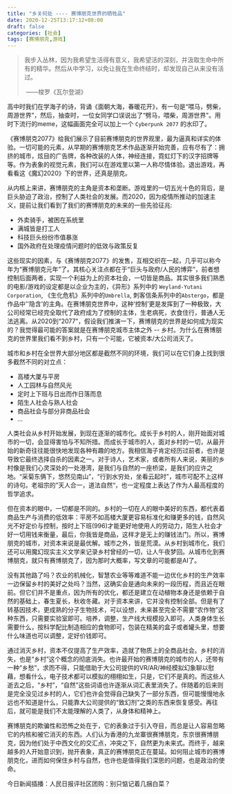 ```yaml
---
title: "乡关何处 ---- 赛博朋克世界的牺牲品"
date: 2020-12-25T13:17:12+08:00
draft: false
categories: [社会]
tags: [赛博朋克,游戏]
---
```



> 我步入丛林，因为我希望生活得有意义，我希望活的深刻，并汲取生命中所有的精华。然后从中学习，以免让我在生命终结时，却发现自己从来没有活过。
>
> ​                    ——梭罗《瓦尔登湖》

高中时我们在学海子的诗，背诵《面朝大海，春暖花开》，有一句是“喂马，劈柴，周游世界”，然后，抽查时，一位女同学口误说出了“劈马，喂柴，周游世界"。用时下流行的meme，这幅画面完全可以加上一个 `Cyberpunk 2077` 的水印了。

《赛博朋克2077》给我们展示了目前赛博朋克的世界观里，最为逼真和详实的体验。一切可能的元素，从早期的赛博朋克艺术作品逐渐开始完善，应有尽有了：拥挤的城市，炫目的广告牌，各种改装的人体，神经连接，霓虹灯下的汉字招牌等等。作为表象的视觉元素，我们可以在游戏里以第一人称尽情体验。退出游戏，再看看这《魔幻2020》下的世界，还真是朋克。

从内核上来讲，赛博朋克的主角是资本和垄断。游戏里的一切五光十色的背后，是巨头胁迫了政治，控制了人类社会的发展。而2020，因为疫情所推动的加速主义，提前让我们看到了我们的赛博朋克的未来的一些先验征兆:

* 外卖骑手，被困在系统里
* 满城皆是打工人
* 科技巨头纷纷市值暴涨
* 国外政府在处理疫情问题时的低效与政策反复

这些现实的因素，与《赛博朋克2077》的发售，互相交织在一起，几乎可以称今年为“赛博朋克元年”了。其核心关注点都在于“巨头与政府/人民的博弈”，前者想控制后面两者，实现一个利益为上的资本社会，一切皆是商品。其实很多我们熟悉的电影/游戏的设定都是以企业为主的，《异形》系列中的 `Weyland-Yutani Corporation`, 《生化危机》系列中的`Umbrella`, 刺客信条系列中的`Abstergo`，都是作品中''隐含'的主角。在赛博朋克世界中，这种‘控制’更是发挥到了一种极致，大公司经常已经完全取代了政府成为了控制的主体，生老病死，衣食住行，普通人无法逃离。从2020到“2077”，假设我们推演一下，赛博朋克的世界是如何成为现实的？我觉得最可能的答案就是在赛博朋克城市主体之外 -- 乡村。为什么在赛博朋克的世界里我们看不到乡村，只有一个可能，它被资本/大公司消灭了。

城市和乡村在全世界大部分地区都是截然不同的环境，我们可以在它们身上找到很多截然不同的对立点：

* 高楼大厦与平房
* 人工园林与自然风光
* 定时上下班与日出而作日落而息
* 陌生人社会与熟人社会
* 商品社会与部分非商品社会
* ...

人类社会从乡村开始发展，到现在逐渐的城市化。成长于乡村的人，刚开始面对城市的一切，会显得害怕与不知所措。而成长于城市的人，面对乡村的一切，从最开始的新奇往往能很快地发现各种有趣的地方。我相信海子肯定经历过前者，也许是导致它最终选择自杀的因素之一。对于诗人，艺术家，或者所有人来说，美丽的乡村像是我们心灵深处的一处港湾，是我们与自然的一座桥梁，是我们的应许之地。“采菊东俩下，悠然见南山”，“行到水穷处，坐看云起时”，城市可配不上这样的诗句。老祖宗的”天人合一，道法自然“，也一定程度上表达了作为人最高程度的哲学追求。

但在资本的眼中，一切都是不同的。乡村的一切在人的眼中美好的东西，都代表着商品生产与消费的低效率：平房不如高楼大厦更容易标准化和赚更多的钱，自然风光不好定价与控制，按时上下班(996)才能更好地使用人的劳动力，陌生人社会才好一切用钱来衡量，最后，你我皆是商品，这样才是无上的赚钱法门。所以，赛博朋克的城市，对资本来说是最优解。城市之外，皆是荒漠。从乡村到城市化，我们还可以用魔幻现实主义文学来记录乡村曾经的一切，让人午夜梦回。从城市化到赛博朋克，就只有赛博朋克了，因为那时大概率，写文章的可能都是AI了。

没有其他路了吗？农业的机械化，智慧农业等等难道不能一边优化乡村的生产效率一边保留乡村的美好之处吗？当然，这确实会是通向未来的一段历程，而且近在眼前。但它们并不是重点，因为所有的优化，都还是建立在动植物本身还是依赖于自然的基础上，春生夏长，秋收冬藏。对于资本来讲，它并没有控制全部。但是有了转基因技术，更成熟的分子生物技术，可以设想，未来甚至完全不需要“农作物”这种东西，只需要实验室即可。培养，调整，生产线大规模投入即可。人类身体生长需要什么，按科学配比制造相应的食物即可，包装在精美的盒子或者罐头里，想要什么味道也可以调整，定好价钱即可。

通过消灭乡村，资本不仅提高了生产效率，造就了物质上的全商品社会。乡村的消失，也是“乡村”这个概念的彻底消失。也许最开始的赛博朋克的城市的人，还带有一种“乡愁”，求而不得，只能借助于大公司提供的VR/AR/神经模拟幻象聊以慰藉，想看什么，电子技术都可以模拟的栩栩如生，只是，它们不是真的。而这些人逝去之后，“乡村”，“自然”这些词语也许逐渐从词汇表里消失了。伴随着的后来则是完全没见过乡村的人，它们也许会觉得自己缺失了一部分东西，但可能慢慢地永远也不知道是什么，只能靠大公司提供的“致幻剂”之类的东西来恢复感受。再往后，就可能是我们不太能理解的人类了，从身体和精神上。

赛博朋克的欺骗性和恐怖之处在于，它的表象过于引入夺目，而总是让人容易忽略它的内核和被它消灭的东西。人们认为香港的九龙寨很赛博朋克，东京很赛博朋克，因为他们处于中西文化的交汇点，冲突之下，自然更为未来式。而终于，越来越多的人开始意识到，抛开表象，真正的赛博朋克正在蔓延。如何阻止城市的赛博朋克化，进而如何保住乡村与自然，也许也是值得我们深思的问题，也是政治的使命。

今日新闻插播：人民日报评社区团购：别只惦记着几捆白菜？





























